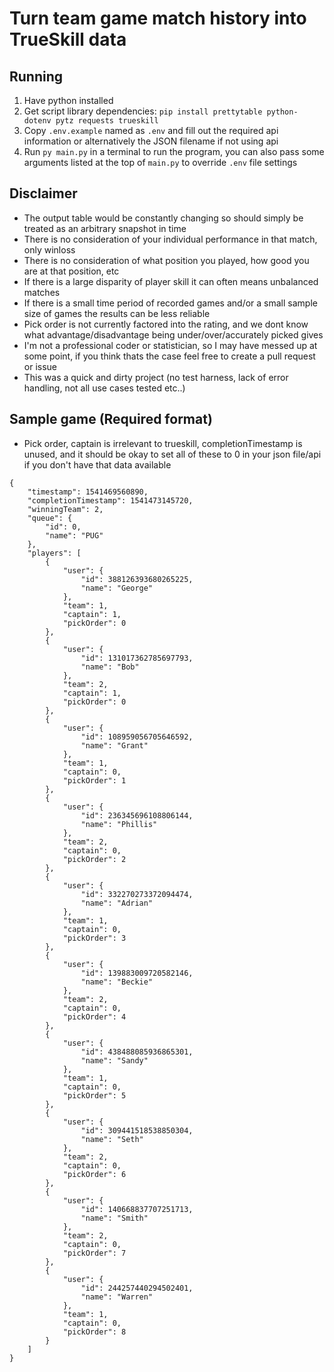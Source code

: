 # Turn team game match history into TrueSkill data

## Running 
1. Have python installed
2. Get script library dependencies: `pip install prettytable python-dotenv pytz requests trueskill`
3. Copy `.env.example` named as `.env` and fill out the required api information or alternatively the JSON filename if not using api 
4. Run `py main.py` in a terminal to run the program, you can also pass some arguments listed at the top of `main.py` to override `.env` file settings

## Disclaimer
- The output table would be constantly changing so should simply be treated as an arbitrary snapshot in time
- There is no consideration of your individual performance in that match, only winloss
- There is no consideration of what position you played, how good you are at that position, etc
- If there is a large disparity of player skill it can often means unbalanced matches
- If there is a small time period of recorded games and/or a small sample size of games the results can be less reliable
- Pick order is not currently factored into the rating, and we dont know what advantage/disadvantage being under/over/accurately picked gives
- I'm not a professional coder or statistician, so I may have messed up at some point, if you think thats the case feel free to create a pull request or issue
- This was a quick and dirty project (no test harness, lack of error handling, not all use cases tested etc..)

## Sample game (Required format)
- Pick order, captain is irrelevant to trueskill, completionTimestamp is unused, and it should be okay to set all of these to 0 in your json file/api if you don't have that data available
```
{
	"timestamp": 1541469560890,
	"completionTimestamp": 1541473145720,
	"winningTeam": 2,
	"queue": {
		"id": 0,
		"name": "PUG"
	},
	"players": [
		{
			"user": {
				"id": 388126393680265225,
				"name": "George"
			},
			"team": 1,
			"captain": 1,
			"pickOrder": 0
		},
		{
			"user": {
				"id": 131017362785697793,
				"name": "Bob"
			},
			"team": 2,
			"captain": 1,
			"pickOrder": 0
		},
		{
			"user": {
				"id": 108959056705646592,
				"name": "Grant"
			},
			"team": 1,
			"captain": 0,
			"pickOrder": 1
		},
		{
			"user": {
				"id": 236345696108806144,
				"name": "Phillis"
			},
			"team": 2,
			"captain": 0,
			"pickOrder": 2
		},
		{
			"user": {
				"id": 332270273372094474,
				"name": "Adrian"
			},
			"team": 1,
			"captain": 0,
			"pickOrder": 3
		},
		{
			"user": {
				"id": 139883009720582146,
				"name": "Beckie"
			},
			"team": 2,
			"captain": 0,
			"pickOrder": 4
		},
		{
			"user": {
				"id": 438488085936865301,
				"name": "Sandy"
			},
			"team": 1,
			"captain": 0,
			"pickOrder": 5
		},
		{
			"user": {
				"id": 309441518538850304,
				"name": "Seth"
			},
			"team": 2,
			"captain": 0,
			"pickOrder": 6
		},
		{
			"user": {
				"id": 140668837707251713,
				"name": "Smith"
			},
			"team": 2,
			"captain": 0,
			"pickOrder": 7
		},
		{
			"user": {
				"id": 244257440294502401,
				"name": "Warren"
			},
			"team": 1,
			"captain": 0,
			"pickOrder": 8
		}
	]
}
